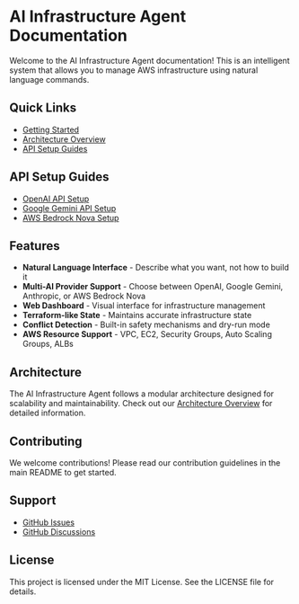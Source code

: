 # AI Infrastructure Agent Documentation

Welcome to the AI Infrastructure Agent documentation! This is an intelligent system that allows you to manage AWS infrastructure using natural language commands.

## Quick Links

- [Getting Started](/getting-started.md)
- [Architecture Overview](/architecture/architecture-overview.md)
- [API Setup Guides](#api-setup-guides)

## API Setup Guides

- [OpenAI API Setup](/api-key-setup/openai-api-setup.md)
- [Google Gemini API Setup](/api-key-setup/gemini-api-setup.md) 
- [AWS Bedrock Nova Setup](/api-key-setup/aws-bedrock-nova-setup.md)

## Features

- **Natural Language Interface** - Describe what you want, not how to build it
- **Multi-AI Provider Support** - Choose between OpenAI, Google Gemini, Anthropic, or AWS Bedrock Nova
- **Web Dashboard** - Visual interface for infrastructure management
- **Terraform-like State** - Maintains accurate infrastructure state
- **Conflict Detection** - Built-in safety mechanisms and dry-run mode
- **AWS Resource Support** - VPC, EC2, Security Groups, Auto Scaling Groups, ALBs

## Architecture

The AI Infrastructure Agent follows a modular architecture designed for scalability and maintainability. Check out our [Architecture Overview](/architecture/architecture-overview.md) for detailed information.

## Contributing

We welcome contributions! Please read our contribution guidelines in the main README to get started.

## Support

- [GitHub Issues](https://github.com/VersusControl/ai-infrastructure-agent/issues)
- [GitHub Discussions](https://github.com/VersusControl/ai-infrastructure-agent/discussions)

## License

This project is licensed under the MIT License. See the LICENSE file for details.
